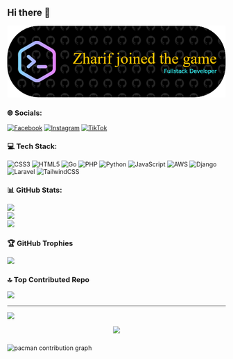 ## Hi there 👋

![Zharif-1135](img/github-header-image.png)

### 🌐 Socials:
[![Facebook](https://img.shields.io/badge/Facebook-%231877F2.svg?logo=Facebook&logoColor=white)](https://facebook.com/https://www.facebook.com/zharif.id) [![Instagram](https://img.shields.io/badge/Instagram-%23E4405F.svg?logo=Instagram&logoColor=white)](https://instagram.com/https://www.instagram.com/zharif.athaya_andarfi?igsh=dXA4cGVreGllYWw5) [![TikTok](https://img.shields.io/badge/TikTok-%23000000.svg?logo=TikTok&logoColor=white)](https://tiktok.com/@https://www.tiktok.com/@zharif_1135?_t=ZS-8xiADsK02kR&_r=1) 

### 💻 Tech Stack:
![CSS3](https://img.shields.io/badge/css3-%231572B6.svg?style=for-the-badge&logo=css3&logoColor=white) ![HTML5](https://img.shields.io/badge/html5-%23E34F26.svg?style=for-the-badge&logo=html5&logoColor=white) ![Go](https://img.shields.io/badge/go-%2300ADD8.svg?style=for-the-badge&logo=go&logoColor=white) ![PHP](https://img.shields.io/badge/php-%23777BB4.svg?style=for-the-badge&logo=php&logoColor=white) ![Python](https://img.shields.io/badge/python-3670A0?style=for-the-badge&logo=python&logoColor=ffdd54) ![JavaScript](https://img.shields.io/badge/javascript-%23323330.svg?style=for-the-badge&logo=javascript&logoColor=%23F7DF1E) ![AWS](https://img.shields.io/badge/AWS-%23FF9900.svg?style=for-the-badge&logo=amazon-aws&logoColor=white) ![Django](https://img.shields.io/badge/django-%23092E20.svg?style=for-the-badge&logo=django&logoColor=white) ![Laravel](https://img.shields.io/badge/laravel-%23FF2D20.svg?style=for-the-badge&logo=laravel&logoColor=white) ![TailwindCSS](https://img.shields.io/badge/tailwindcss-%2338B2AC.svg?style=for-the-badge&logo=tailwind-css&logoColor=white)
### 📊 GitHub Stats:
![](https://github-readme-stats.vercel.app/api?username=Zharif-1135&theme=blue_navy&hide_border=false&include_all_commits=true&count_private=false)<br/>
![](https://nirzak-streak-stats.vercel.app/?user=Zharif-1135&theme=blue_navy&hide_border=false)<br/>
![](https://github-readme-stats.vercel.app/api/top-langs/?username=Zharif-1135&theme=blue_navy&hide_border=false&include_all_commits=true&count_private=false&layout=compact)

### 🏆 GitHub Trophies
![](https://github-profile-trophy.vercel.app/?username=Zharif-1135&theme=blue_navy&no-frame=true&no-bg=true&margin-w=4)

### 🔝 Top Contributed Repo
![](https://github-contributor-stats.vercel.app/api?username=Zharif-1135&limit=5&theme=blue_navy&combine_all_yearly_contributions=true)

---
[![](https://visitcount.itsvg.in/api?id=Zharif-1135&icon=4&color=1)](https://visitcount.itsvg.in)

<div align="center">
  <img src="https://profile-counter.glitch.me/Zharif-1135/count.svg?"  />
</div>

###

<picture>
  <source media="(prefers-color-scheme: dark)" srcset="https://raw.githubusercontent.com/Zharif-1135/Zharif-1135/output/pacman-contribution-graph-dark.svg">
  <source media="(prefers-color-scheme: light)" srcset="https://raw.githubusercontent.com/Zharif-1135/Zharif-1135/output/pacman-contribution-graph.svg">
  <img alt="pacman contribution graph" src="https://raw.githubusercontent.com/Zharif-1135/Zharif-1135/output/pacman-contribution-graph.svg">
</picture>

###